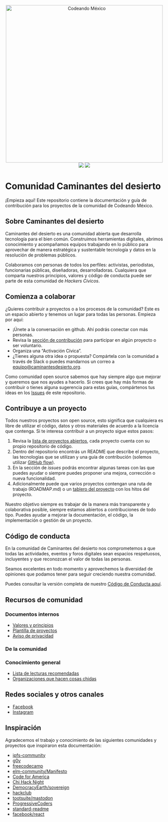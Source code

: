 <p align="center">
<img src="http://codeandomexico.org/resources/img/codeandomexico.png" width="500" alt="Codeando México"><br>
<a href="http://www.codeandomexico.org/" target="_blank"><img src="https://img.shields.io/badge/website-CodeandoMexico-00D88E.svg"></a>
<a href="http://slack.codeandomexico.org/" target="_blank"><img src="https://img.shields.io/badge/slack-CodeandoMexico-EC0E4F.svg"></a>
</p>
<!-- __ -->

# Comunidad Caminantes del desierto 

¡Empieza aquí! Este repositorio contiene la documentación y guía de contribución para los proyectos de la comunidad de Codeando México.

## Sobre Caminantes del desierto 

Caminantes del desierto  es una comunidad abierta que desarrolla tecnología para el bien común. Construimos herramientas digitales, abrimos conocimiento y acompañamos equipos trabajando en lo público para aprovechar de manera estratégica y sustentable tecnología y datos en la resolución de problemas públicos.

Colaboramos con personas de todos los perfiles: activistas, periodistas, funcionarias públicas, diseñadoras, desarrolladoras. Cualquiera que comparta nuestros principios, valores y código de conducta puede ser parte de esta comunidad de _Hackers Cívicos_.

## Comienza a colaborar

¿Quieres contribuir a proyectos o a los procesos de la comunidad? Este es un espacio abierto y tenemos un lugar para todas las personas. Empieza por aquí:

- ¡Únete a la conversación en github. Ahí podrás conectar con más personas.
- Revisa la [sección de contribución](#contribuye-a-un-proyecto) para participar en algún proyecto o ser voluntario.
- Organiza una “Activación Cívica”.
- ¿Tienes alguna otra idea o propuesta? Compártela con la comunidad a través de Slack o puedes mandarnos un correo a [equipo@caminantesdesierto.org](colectivo@caminantesdeldesierto.org).

Como comunidad open source sabemos que hay siempre algo que mejorar y queremos que nos ayudes a hacerlo. Si crees que hay más formas de contribuir o tienes alguna sugerencia para estas guías, compártenos tus ideas en los [Issues](https://github.com/CodeandoMexico/comunidad/issues) de este repositorio.

## Contribuye a un proyecto
Todos nuestros proyectos son open source, esto significa que cualquiera es libre de utilizar el código, datos y otros materiales de acuerdo a la licencia que contenga. Si te interesa contribuir a un proyecto sigue estos pasos:

1. Revisa la [lista de proyectos abiertos](#), cada proyecto cuenta con su propio repositorio de código.
2. Dentro del repositorio encontrás un README que describe el proyecto, las tecnologías que se utilizan y una guía de contribución (solemos utilizar [GitHub flow](https://docs.github.com/es/get-started/quickstart/github-flow)).
3. En la sección de _issues_ podrás encontrar algunas tareas con las que puedes ayudar o siempre puedes proponer una mejora, corrección o nueva funcionalidad.
4. Adicionalmente puede que varios proyectos contengan una ruta de trabajo (ROADMAP.md) o un [tablero del proyecto](https://docs.github.com/es/issues/organizing-your-work-with-project-boards/managing-project-boards/about-project-boards) con los hitos del proyecto.

Nuestro objetivo siempre es trabajar de la manera más transparente y colaborativa posible, siempre estamos abiertos a contribuciones de todo tipo. Puedes ayudar a mejorar la documentación, el código, la implementación o gestión de un proyecto.

## Código de conducta

En la comunidad de Caminantes del desierto  nos comprometemos a que todas las actividades, eventos y foros digitales sean espacios respetuosos, incluyentes y que reconozcan el valor de todas las personas.

Seamos excelentes en todo momento y aprovechemos la diversidad de opiniones que podamos tener para seguir creciendo nuestra comunidad.

Puedes consultar la versión completa de nuestro [Código de Conducta aquí](https://github.com/CodeandoMexico/comunidad/blob/master/CODIGO-DE-CONDUCTA.md).

## Recursos de comunidad

### Documentos internos

- [Valores y principios]()
- [Plantilla de proyectos](https://github.com/CodeandoMexico/plantilla-proyectos)
- [Aviso de privacidad]()

### De la comunidad




### Conocimiento general

- [Lista de lecturas recomendadas](https://docs.google.com/document/d/1wSjsJUe4E-qxBZUHzBtHmWeuxfykQewm7Mhnikiow-c/edit?usp=sharing)
- [Organizaciones que hacen cosas chidas](https://docs.google.com/document/d/1yqTQ-1jtbXeoYgnjLePeuHP8L1lMb7N43b94lhuxdOk/edit?usp=sharing)


## Redes sociales y otros canales

 - [Facebook](https://www.facebook.com/colectivo.caminantes.del.desierto/)
 - [Instagram](https://www.instagram.com/cddesierto/)


## Inspiración

Agradecemos el trabajo y conocimiento de las siguientes comunidades y proyectos que inspiraron esta documentación:
- [ipfs-community](https://github.com/ipfs/community)
- [g0v](https://github.com/g0v/)
- [freecodecamp](https://github.com/freeCodeCamp/freeCodeCamp)
- [elm-community/Manifesto](https://github.com/elm-community/Manifesto)
- [Code for America](https://github.com/codeforamerica)
- [Chi Hack Night](https://github.com/chihacknight)
- [DemocracyEarth/sovereign](https://github.com/DemocracyEarth/sovereign)
- [hackclub](https://github.com/hackclub/hackclub)
- [tootsuite/mastodon](https://github.com/tootsuite/mastodon)
- [ProgressiveCoders](https://github.com/ProgressiveCoders)
- [standard-readme](https://github.com/RichardLitt/standard-readme)
- [facebook/react](https://github.com/facebook/react)
